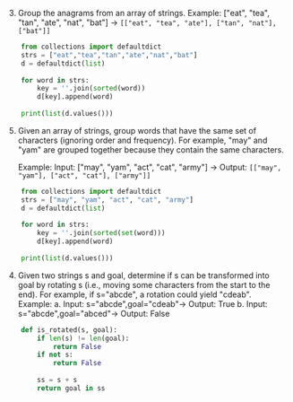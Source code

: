 3. Group the anagrams from an array of strings.
	Example: ["eat", "tea", "tan", "ate", "nat", "bat"] -> `[["eat", "tea", "ate"], ["tan", "nat"], ["bat"]]`

```python
	from collections import defaultdict
	strs = ["eat","tea","tan","ate","nat","bat"]
	d = defaultdict(list)
	
	for word in strs:
	    key = ''.join(sorted(word))
	    d[key].append(word)
	
	print(list(d.values()))
```

5. Given an array of strings, group words that have the same set of characters (ignoring order and frequency). For example, "may" and "yam" are grouped together because they contain the same characters.

	Example: Input: ["may", "yam", "act", "cat", "army"] → Output: `[["may", "yam"], ["act", "cat"], ["army"]]`

```python
	from collections import defaultdict
	strs = ["may", "yam", "act", "cat", "army"]
	d = defaultdict(list)
	
	for word in strs:
	    key = ''.join(sorted(set(word)))
	    d[key].append(word)
	
	print(list(d.values()))
```

4. Given two strings s and goal, determine if s can be transformed into goal by rotating s (i.e., moving some characters from the start to the end). For example, if s="abcde", a rotation could yield "cdeab".
Example:
	a. Input: s="abcde",goal="cdeab"→ Output: True 
	b. Input: s="abcde",goal="abced"→ Output: False

```python
	def is_rotated(s, goal):
	    if len(s) != len(goal):
	        return False
	    if not s:
	        return False
	        
	    ss = s + s
	    return goal in ss
```